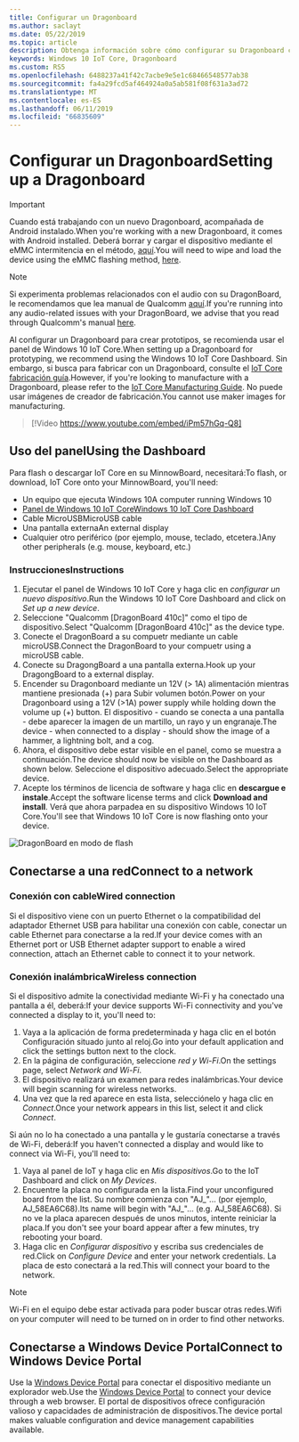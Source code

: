 ```yaml
---
title: Configurar un Dragonboard
ms.author: saclayt
ms.date: 05/22/2019
ms.topic: article
description: Obtenga información sobre cómo configurar su Dragonboard con Windows 10 IoT Core.
keywords: Windows 10 IoT Core, Dragonboard
ms.custom: RS5
ms.openlocfilehash: 6488237a41f42c7acbe9e5e1c68466548577ab38
ms.sourcegitcommit: fa4a29fcd5af464924a0a5ab581f08f631a3ad72
ms.translationtype: MT
ms.contentlocale: es-ES
ms.lasthandoff: 06/11/2019
ms.locfileid: "66835609"
---
```

# <a name="setting-up-a-dragonboard"></a><span data-ttu-id="b2412-104">Configurar un Dragonboard</span><span class="sxs-lookup"><span data-stu-id="b2412-104">Setting up a Dragonboard</span></span>

> [!IMPORTANT]
> <span data-ttu-id="b2412-105">Cuando está trabajando con un nuevo Dragonboard, acompañada de Android instalado.</span><span class="sxs-lookup"><span data-stu-id="b2412-105">When you're working with a new Dragonboard, it comes with Android installed.</span></span> <span data-ttu-id="b2412-106">Deberá borrar y cargar el dispositivo mediante el eMMC intermitencia en el método, [aquí](https://docs.microsoft.com/en-us/windows/iot-core/tutorials/qualcomm).</span><span class="sxs-lookup"><span data-stu-id="b2412-106">You will need to wipe and load the device using the eMMC flashing method, [here](https://docs.microsoft.com/en-us/windows/iot-core/tutorials/qualcomm).</span></span>

> [!NOTE]
> <span data-ttu-id="b2412-107">Si experimenta problemas relacionados con el audio con su DragonBoard, le recomendamos que lea manual de Qualcomm [aquí](https://developer.qualcomm.com/download/db410c/stereo-connector-and-audio-routing-application-note.pdf).</span><span class="sxs-lookup"><span data-stu-id="b2412-107">If you're running into any audio-related issues with your DragonBoard, we advise that you read through Qualcomm's manual [here](https://developer.qualcomm.com/download/db410c/stereo-connector-and-audio-routing-application-note.pdf).</span></span> 

<span data-ttu-id="b2412-108">Al configurar un Dragonboard para crear prototipos, se recomienda usar el panel de Windows 10 IoT Core.</span><span class="sxs-lookup"><span data-stu-id="b2412-108">When setting up a Dragonboard for prototyping, we recommend using the Windows 10 IoT Core Dashboard.</span></span> <span data-ttu-id="b2412-109">Sin embargo, si busca para fabricar con un Dragonboard, consulte el [IoT Core fabricación guía](https://docs.microsoft.com/en-us/windows-hardware/manufacture/iot/iot-core-manufacturing-guide).</span><span class="sxs-lookup"><span data-stu-id="b2412-109">However, if you're looking to manufacture with a Dragonboard, please refer to the [IoT Core Manufacturing Guide](https://docs.microsoft.com/en-us/windows-hardware/manufacture/iot/iot-core-manufacturing-guide).</span></span> <span data-ttu-id="b2412-110">No puede usar imágenes de creador de fabricación.</span><span class="sxs-lookup"><span data-stu-id="b2412-110">You cannot use maker images for manufacturing.</span></span>
<br>
> [!Video https://www.youtube.com/embed/iPm57hGq-Q8]

## <a name="using-the-dashboard"></a><span data-ttu-id="b2412-111">Uso del panel</span><span class="sxs-lookup"><span data-stu-id="b2412-111">Using the Dashboard</span></span>

<span data-ttu-id="b2412-112">Para flash o descargar IoT Core en su MinnowBoard, necesitará:</span><span class="sxs-lookup"><span data-stu-id="b2412-112">To flash, or download, IoT Core onto your MinnowBoard, you'll need:</span></span>
* <span data-ttu-id="b2412-113">Un equipo que ejecuta Windows 10</span><span class="sxs-lookup"><span data-stu-id="b2412-113">A computer running Windows 10</span></span> 
* [<span data-ttu-id="b2412-114">Panel de Windows 10 IoT Core</span><span class="sxs-lookup"><span data-stu-id="b2412-114">Windows 10 IoT Core Dashboard</span></span>](https://docs.microsoft.com/windows/iot-core/downloads)
* <span data-ttu-id="b2412-115">Cable MicroUSB</span><span class="sxs-lookup"><span data-stu-id="b2412-115">MicroUSB cable</span></span>
* <span data-ttu-id="b2412-116">Una pantalla externa</span><span class="sxs-lookup"><span data-stu-id="b2412-116">An external display</span></span>
* <span data-ttu-id="b2412-117">Cualquier otro periférico (por ejemplo, mouse, teclado, etcetera.)</span><span class="sxs-lookup"><span data-stu-id="b2412-117">Any other peripherals (e.g. mouse, keyboard, etc.)</span></span>

### <a name="instructions"></a><span data-ttu-id="b2412-118">Instrucciones</span><span class="sxs-lookup"><span data-stu-id="b2412-118">Instructions</span></span>

1. <span data-ttu-id="b2412-119">Ejecutar el panel de Windows 10 IoT Core y haga clic en *configurar un nuevo dispositivo*.</span><span class="sxs-lookup"><span data-stu-id="b2412-119">Run the Windows 10 IoT Core Dashboard and click on *Set up a new device*.</span></span>
2. <span data-ttu-id="b2412-120">Seleccione "Qualcomm [DragonBoard 410c]" como el tipo de dispositivo.</span><span class="sxs-lookup"><span data-stu-id="b2412-120">Select "Qualcomm [DragonBoard 410c]" as the device type.</span></span>
3. <span data-ttu-id="b2412-121">Conecte el DragonBoard a su compuetr mediante un cable microUSB.</span><span class="sxs-lookup"><span data-stu-id="b2412-121">Connect the DragonBoard to your compuetr using a microUSB cable.</span></span>
4. <span data-ttu-id="b2412-122">Conecte su DragongBoard a una pantalla externa.</span><span class="sxs-lookup"><span data-stu-id="b2412-122">Hook up your DragongBoard to a external display.</span></span>
5. <span data-ttu-id="b2412-123">Encender su Dragonboard mediante un 12V (> 1A) alimentación mientras mantiene presionada (+) para Subir volumen botón.</span><span class="sxs-lookup"><span data-stu-id="b2412-123">Power on your Dragonboard using a 12V (>1A) power supply while holding down the volume up (+) button.</span></span> <span data-ttu-id="b2412-124">El dispositivo - cuando se conecta a una pantalla - debe aparecer la imagen de un martillo, un rayo y un engranaje.</span><span class="sxs-lookup"><span data-stu-id="b2412-124">The device - when connected to a display - should show the image of a hammer, a lightning bolt, and a cog.</span></span>
6. <span data-ttu-id="b2412-125">Ahora, el dispositivo debe estar visible en el panel, como se muestra a continuación.</span><span class="sxs-lookup"><span data-stu-id="b2412-125">The device should now be visible on the Dashboard as shown below.</span></span> <span data-ttu-id="b2412-126">Seleccione el dispositivo adecuado.</span><span class="sxs-lookup"><span data-stu-id="b2412-126">Select the appropriate device.</span></span>
7. <span data-ttu-id="b2412-127">Acepte los términos de licencia de software y haga clic en **descargue e instale**.</span><span class="sxs-lookup"><span data-stu-id="b2412-127">Accept the software license terms and click **Download and install**.</span></span> <span data-ttu-id="b2412-128">Verá que ahora parpadea en su dispositivo Windows 10 IoT Core.</span><span class="sxs-lookup"><span data-stu-id="b2412-128">You'll see that Windows 10 IoT Core is now flashing onto your device.</span></span>

![DragonBoard en modo de flash](../media/DeviceSetup/db4.png)

## <a name="connect-to-a-network"></a><span data-ttu-id="b2412-130">Conectarse a una red</span><span class="sxs-lookup"><span data-stu-id="b2412-130">Connect to a network</span></span>
### <a name="wired-connection"></a><span data-ttu-id="b2412-131">Conexión con cable</span><span class="sxs-lookup"><span data-stu-id="b2412-131">Wired connection</span></span>
<span data-ttu-id="b2412-132">Si el dispositivo viene con un puerto Ethernet o la compatibilidad del adaptador Ethernet USB para habilitar una conexión con cable, conectar un cable Ethernet para conectarse a la red.</span><span class="sxs-lookup"><span data-stu-id="b2412-132">If your device comes with an Ethernet port or USB Ethernet adapter support to enable a wired connection, attach an Ethernet cable to connect it to your network.</span></span>

### <a name="wireless-connection"></a><span data-ttu-id="b2412-133">Conexión inalámbrica</span><span class="sxs-lookup"><span data-stu-id="b2412-133">Wireless connection</span></span>
<span data-ttu-id="b2412-134">Si el dispositivo admite la conectividad mediante Wi-Fi y ha conectado una pantalla a él, deberá:</span><span class="sxs-lookup"><span data-stu-id="b2412-134">If your device supports Wi-Fi connectivity and you've connected a display to it, you'll need to:</span></span>

1. <span data-ttu-id="b2412-135">Vaya a la aplicación de forma predeterminada y haga clic en el botón Configuración situado junto al reloj.</span><span class="sxs-lookup"><span data-stu-id="b2412-135">Go into your default application and click the settings button next to the clock.</span></span>
2. <span data-ttu-id="b2412-136">En la página de configuración, seleccione _red y Wi-Fi_.</span><span class="sxs-lookup"><span data-stu-id="b2412-136">On the settings page, select _Network and Wi-Fi_.</span></span>
3. <span data-ttu-id="b2412-137">El dispositivo realizará un examen para redes inalámbricas.</span><span class="sxs-lookup"><span data-stu-id="b2412-137">Your device will begin scanning for wireless networks.</span></span>
4. <span data-ttu-id="b2412-138">Una vez que la red aparece en esta lista, selecciónelo y haga clic en _Connect_.</span><span class="sxs-lookup"><span data-stu-id="b2412-138">Once your network appears in this list, select it and click _Connect_.</span></span>

<span data-ttu-id="b2412-139">Si aún no lo ha conectado a una pantalla y le gustaría conectarse a través de Wi-Fi, deberá:</span><span class="sxs-lookup"><span data-stu-id="b2412-139">If you haven't connected a display and would like to connect via Wi-Fi, you'll need to:</span></span>

1. <span data-ttu-id="b2412-140">Vaya al panel de IoT y haga clic en _Mis dispositivos_.</span><span class="sxs-lookup"><span data-stu-id="b2412-140">Go to the IoT Dashboard and click on _My Devices_.</span></span>
2. <span data-ttu-id="b2412-141">Encuentre la placa no configurada en la lista.</span><span class="sxs-lookup"><span data-stu-id="b2412-141">Find your unconfigured board from the list.</span></span> <span data-ttu-id="b2412-142">Su nombre comienza con "AJ_"... (por ejemplo, AJ_58EA6C68).</span><span class="sxs-lookup"><span data-stu-id="b2412-142">Its name will begin with "AJ_"... (e.g. AJ_58EA6C68).</span></span> <span data-ttu-id="b2412-143">Si no ve la placa aparecen después de unos minutos, intente reiniciar la placa.</span><span class="sxs-lookup"><span data-stu-id="b2412-143">If you don't see your board appear after a few minutes, try rebooting your board.</span></span>
3. <span data-ttu-id="b2412-144">Haga clic en _Configurar dispositivo_ y escriba sus credenciales de red.</span><span class="sxs-lookup"><span data-stu-id="b2412-144">Click on _Configure Device_ and enter your network credentials.</span></span> <span data-ttu-id="b2412-145">La placa de esto conectará a la red.</span><span class="sxs-lookup"><span data-stu-id="b2412-145">This will connect your board to the network.</span></span>

> [!NOTE]
> <span data-ttu-id="b2412-146">Wi-Fi en el equipo debe estar activada para poder buscar otras redes.</span><span class="sxs-lookup"><span data-stu-id="b2412-146">Wifi on your computer will need to be turned on in order to find other networks.</span></span>

## <a name="connect-to-windows-device-portal"></a><span data-ttu-id="b2412-147">Conectarse a Windows Device Portal</span><span class="sxs-lookup"><span data-stu-id="b2412-147">Connect to Windows Device Portal</span></span>

<span data-ttu-id="b2412-148">Use la [Windows Device Portal](../manage-your-device/DevicePortal.md) para conectar el dispositivo mediante un explorador web.</span><span class="sxs-lookup"><span data-stu-id="b2412-148">Use the [Windows Device Portal](../manage-your-device/DevicePortal.md) to connect your device through a web browser.</span></span> <span data-ttu-id="b2412-149">El portal de dispositivos ofrece configuración valioso y capacidades de administración de dispositivos.</span><span class="sxs-lookup"><span data-stu-id="b2412-149">The device portal makes valuable configuration and device management capabilities available.</span></span> 

